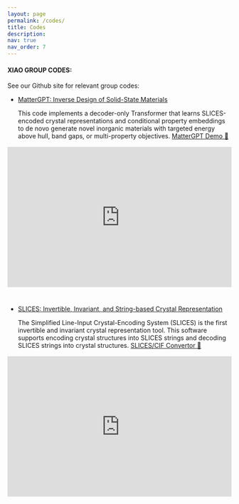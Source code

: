 ```yaml
---
layout: page
permalink: /codes/
title: Codes
description: 
nav: true
nav_order: 7
---
```


<style>
/* Keep styles inline so it works in GitHub Pages without extra files */
.hf-embed {
  width: 100%;
  max-width: 1100px;  /* optional cap to match your content width */
  margin: 1rem 0 2.5rem;
}
.hf-embed iframe {
  width: 100%;
  aspect-ratio: 16 / 10;  /* tweak to fit your Space layout */
  border: 0;
}
</style>

#### **XIAO GROUP CODES**:

See our Github site for relevant group codes:

- [MatterGPT: Inverse Design of Solid-State Materials](https://github.com/xiaohang007/SLICES/tree/main/MatterGPT)
  
  This code implements a decoder-only Transformer that learns SLICES-encoded crystal representations and conditional property embeddings to de novo generate novel inorganic materials with targeted energy above hull, band gaps, or multi-property objectives. [MatterGPT Demo 🤗 ](https://huggingface.co/spaces/xiaohang07/MatterGPT_CPU)

<div class="hf-embed">
  <iframe
    title="MatterGPT Demo (Hugging Face Space)"
    src="https://liuxiang08-otato.hf.space"
    loading="lazy"
    allow="clipboard-write; microphone; camera; fullscreen"></iframe>
</div>

- [SLICES: Invertible, Invariant, and String-based Crystal Representation](https://github.com/xiaohang007/SLICES)
  
  The Simplified Line-Input Crystal-Encoding System (SLICES) is the first invertible and invariant crystal representation tool. This software supports encoding crystal structures into SLICES strings and decoding SLICES strings into crystal structures. [SLICES/CIF Convertor 🤗](https://huggingface.co/spaces/xiaohang07/SLICES)

<div class="hf-embed">
  <iframe
    title="SLICES / CIF Converter (Hugging Face Space)"
    src="https://xiaohang07-SLICES.hf.space"
    loading="lazy"
    allow="clipboard-write; microphone; camera; fullscreen"></iframe>
</div>

